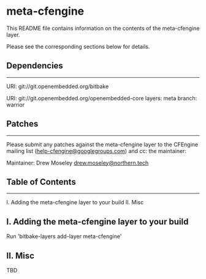 # meta-cfengine

This README file contains information on the contents of the meta-cfengine layer.

Please see the corresponding sections below for details.

## Dependencies
--------------------

  URI: git://git.openembedded.org/bitbake

  URI: git://git.openembedded.org/openembedded-core
  layers: meta
  branch: warrior


## Patches
--------------------

Please submit any patches against the meta-cfengine layer to the CFEngine mailing list (help-cfengine@googlegroups.com)
and cc: the maintainer:

Maintainer: Drew Moseley <drew.moseley@northern.tech>

## Table of Contents
--------------------

  I. Adding the meta-cfengine layer to your build
 II. Misc


I. Adding the meta-cfengine layer to your build
--------------------

Run 'bitbake-layers add-layer meta-cfengine'

II. Misc
--------------------

TBD